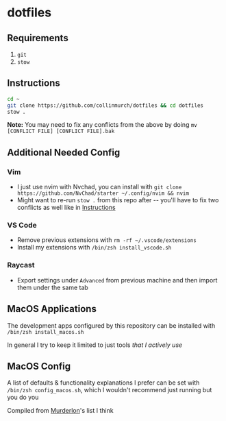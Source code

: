 # dotfiles

## Requirements

1. `git`
2. `stow`

## Instructions

```bash
cd ~
git clone https://github.com/collinmurch/dotfiles && cd dotfiles
stow .
```

**Note:** You may need to fix any conflicts from the above by doing `mv [CONFLICT FILE] [CONFLICT FILE].bak`

## Additional Needed Config

### Vim

- I just use nvim with Nvchad, you can install with `git clone https://github.com/NvChad/starter ~/.config/nvim && nvim`
- Might want to re-run `stow .` from this repo after -- you'll have to fix two conflicts as well like in [Instructions](#instructions)

### VS Code
- Remove previous extensions with `rm -rf ~/.vscode/extensions`
- Install my extensions with `/bin/zsh install_vscode.sh`

### Raycast
- Export settings under `Advanced` from previous machine and then import them under the same tab

## MacOS Applications

The development apps configured by this repository can be installed with `/bin/zsh install_macos.sh`

In general I try to keep it limited to just tools *that I actively use*

## MacOS Config

A list of defaults & functionality explanations I prefer can be set with `/bin/zsh config_macos.sh`, which I wouldn't recommend just running but you do you

Compiled from [Murderlon](https://github.com/murderlon)'s list I think